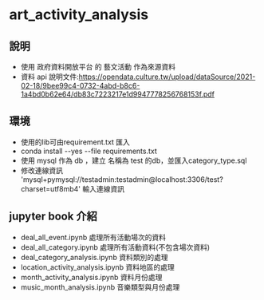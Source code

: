 # art_activity_analysis


## 說明
* 使用 政府資料開放平台 的 藝文活動  作為來源資料
*  資料 api 說明文件:https://opendata.culture.tw/upload/dataSource/2021-02-18/9bee99c4-0732-4abd-b8c6-1a4bd0b62e64/db83c7223217e1d9947778256768153f.pdf


## 環境
*  使用的lib可由requirement.txt 匯入
*   conda install --yes --file requirements.txt
*  使用 mysql 作為 db ，建立 名稱為 test 的db，並匯入category_type.sql 
*  修改連線資訊 'mysql+pymysql://testadmin:testadmin@localhost:3306/test?charset=utf8mb4'
輸入連線資訊

## jupyter book  介紹
* deal_all_event.ipynb 處理所有活動場次的資料
* deal_all_category.ipynb 處理所有活動資料(不包含場次資料)
* deal_category_analysis.ipynb 資料類別的處理
* location_activity_analysis.ipynb 資料地區的處理
* month_activity_analysis.ipynb  資料月份處理
* music_month_analysis.ipynb 音樂類型與月份處理

